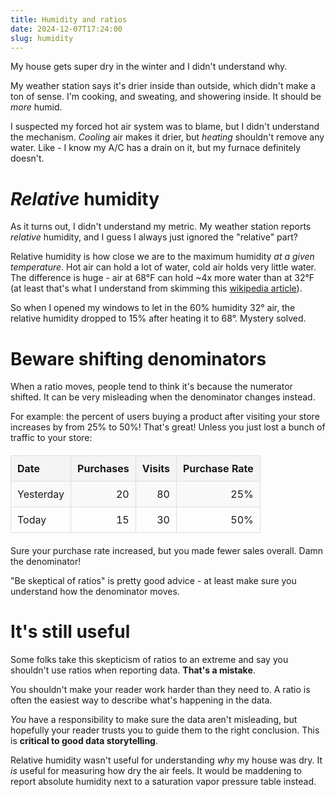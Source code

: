```yaml
---
title: Humidity and ratios
date: 2024-12-07T17:24:00
slug: humidity
---
```




My house gets super dry in the winter and I didn't understand why.

My weather station says it's drier inside than outside,
which didn't make a ton of sense. 
I'm cooking, and sweating, and showering inside.
It should be _more_ humid.

I suspected my forced hot air system was to blame,
but I didn't understand the mechanism.
_Cooling_ air makes it drier, but _heating_ shouldn't remove any water.
Like - I know my A/C has a drain on it, but my furnace definitely doesn't.

# _Relative_ humidity

As it turns out, I didn't understand my metric.
My weather station reports _relative_ humidity,
and I guess I always just ignored the "relative" part?

<!-- 
I assumed 60% humidity meant that there was more water in the air 
than at 30% humidity,
which is not necessarily true.
-->

Relative humidity is how close we are to the maximum humidity
_at a given temperature_.
Hot air can hold a lot of water, cold air holds very little water.
The difference is huge - air at 68°F can hold ~4x more water than at 32°F
(at least that's what I understand from skimming this 
[wikipedia article](https://en.wikipedia.org/wiki/Vapour_pressure_of_water)).

So when I opened my windows to let in the 60% humidity 32° air,
the relative humidity dropped to 15% after heating it to 68°.
Mystery solved.

# Beware shifting denominators

When a ratio moves, people tend to think it's because the numerator shifted.
It can be very misleading when the denominator changes instead.

For example: 
the percent of users buying a product after visiting your store
increases by from 25% to 50%! 
That's great! Unless you just lost a bunch of traffic to your store:

<style>
	table {
			border-collapse: collapse; /* Removes extra spacing between cells */
			margin: 20px 0;
			font-size: 16px;
      text-align: right;
	}
	th, td {
			padding: 10px;
			border: 1px solid #ddd; /* Adds a light border */
	}
	th {
			background-color: #f4f4f4; /* Adds a subtle background for headers */
			font-weight: bold;
	}
	tr:nth-child(even) {
			background-color: #f9f9f9; /* Alternating row colors */
	}
	tr:hover {
			background-color: #f1f1f1; /* Highlight rows on hover */
	}
  th:first-child, td:first-child {
      text-align: left; /* Align the first column to the left */
  }
</style>

<table>
  <tr>
    <th> Date </th><th> Purchases </th><th> Visits </th><th> Purchase Rate</th>
  </tr>
  <tr>
    <td> Yesterday </td><td> 20 </td><td> 80 </td><td> 25% </td>
  </tr>
  <tr>
    <td> Today </td><td> 15 </td><td> 30 </td><td> 50% </td>
  </tr>
</table>

Sure your purchase rate increased, but you made fewer sales overall.
Damn the denominator!


"Be skeptical of ratios" is pretty good advice -
at least make sure you understand how the denominator moves.

# It's still useful

Some folks take this skepticism of ratios to an extreme
and say you shouldn't use ratios when reporting data.
**That's a mistake**.

You shouldn't make your reader work harder than they need to.
A ratio is often the easiest way to describe what's happening in the data.

_You_ have a responsibility to make sure the data aren't misleading,
but hopefully your reader trusts you to guide them to the right conclusion.
This is **critical to good data storytelling**.

Relative humidity wasn't useful for understanding _why_ my house was dry.
It _is_ useful for measuring how dry the air feels.
It would be maddening to report absolute humidity 
next to a saturation vapor pressure table instead.


<!--
When reporting data it's best to make the ratio, numerator, and denominator all available separately.

So like, as a metric, 
relative humidity is not very useful for figuring out why my house is so dry.

My gut reaction is to say it's a stupid metric.
Report absolute humidity instead.
Then we have a constant denominator.

"Don't use ratios" is pretty common advice for data work.
Being skeptical of ratios is data intuition 101.


----

I tried cycling the air in the house - 
opening windows and doors to let some of the humid outdoor air inside.
That didn't seem to improve the humidity at all

-->
